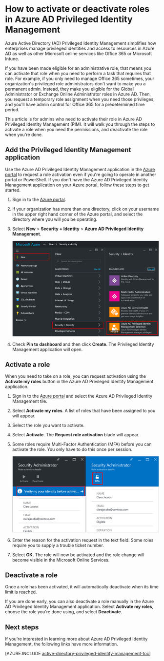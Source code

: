 <properties
   pageTitle="How to activate or deactivate a role | Microsoft Azure"
   description="Learn how to activate roles for privileged identities with the Azure Privileged Identity Management application."
   services="active-directory"
   documentationCenter=""
   authors="kgremban"
   manager="femila"
   editor=""/>

<tags
   ms.service="active-directory"
   ms.devlang="na"
   ms.topic="article"
   ms.tgt_pltfrm="na"
   ms.workload="identity"
   ms.date="06/29/2016"
   ms.author="kgremban"/>

# How to activate or deactivate roles in Azure AD Privileged Identity Management

Azure Active Directory (AD) Privileged Identity Management simplifies how enterprises manage privileged identities and access to resources in Azure AD as well as other Microsoft online services like Office 365 or Microsoft Intune.  

If you have been made eligible for an administrative role, that means you can activate that role when you need to perform a task that requires that role. For example, if you only need to manage Office 365 sometimes, your organization's privileged role administrators don't want to make you a permanent admin. Instead, they make you eligible for the Global Administrator or Exchange Online Administrator roles in Azure AD. Then, you request a temporary role assignment when you need those privileges, and you'll have admin control for Office 365 for a predetermined time period.

This article is for admins who need to activate their role in Azure AD Privileged Identity Management (PIM). It will walk you through the steps to activate a role when you need the permissions, and deactivate the role when you're done.


## Add the Privileged Identity Management application

Use the Azure AD Privileged Identity Management application in the [Azure portal](https://portal.azure.com/) to request a role activation even if you're going to operate in another portal or PowerShell. If you don't have the Azure AD Privileged Identity Management application on your Azure portal, follow these steps to get started.

1. Sign in to the [Azure portal](https://portal.azure.com/).
2. If your organization has more than one directory, click on your username in the upper right hand corner of the Azure portal, and select the directory where you will you be operating.
3. Select **New** > **Security + Identity** > **Azure AD Privileged Identity Management**.

    ![Enable PIM in the portal][1]

4. Check **Pin to dashboard** and then click **Create**. The Privileged Identity Management application will open.

## Activate a role

When you need to take on a role, you can request activation using the **Activate my roles** button in the Azure AD Privileged Identity Management application.


1. Sign in to the [Azure portal](https://portal.azure.com/) and select the Azure AD Privileged Identity Management tile.
2. Select **Activate my roles**. A list of roles that have been assigned to you will appear.
3. Select the role you want to activate.
4. Select **Activate**. The **Request role activation** blade will appear.
5. Some roles require Multi-Factor Authentication (MFA) before you can activate the role. You only have to do this once per session.

    ![Verify with MFA before role activation - screenshot][2]

6. Enter the reason for the activation request in the text field.  Some roles require you to supply a trouble ticket number.
7. Select **OK**.  The role will now be activated and the role change will become visible in the Microsoft Online Services.

## Deactivate a role

Once a role has been activated, it will automatically deactivate when its time limit is reached.

If you are done early, you can also deactivate a role manually in the Azure AD Privileged Identity Management application.  Select **Activate my roles**, choose the role you're done using, and select **Deactivate**.  


<!--Every topic should have next steps and links to the next logical set of content to keep the customer engaged-->
## Next steps

If you're interested in learning more about Azure AD Privileged Identity Management, the following links have more information.

[AZURE.INCLUDE [active-directory-privileged-identity-management-toc](../../includes/active-directory-privileged-identity-management-toc.md)]

<!--Image references-->

[1]: ./media/active-directory-privileged-identity-management-configure/PIM_EnablePim.png
[2]: ./media/active-directory-privileged-identity-management-how-to-activate-role/PIM_activation_MFA.png
